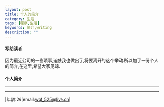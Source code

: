 ```yaml
---
layout: post
title: 个人的简介
category: 生活
tags: [程序,生活]
keywords: 简介,writing
description: ""
---
```


#### 写给读者
因为最近公司的一些琐事,迫使我也做出了,将要离开的这个举动.所以加了一份个人的简介,在这里,希望大家见谅.

#### 个人简介

----
----
|年龄:26|email:wqf_525@live.cn|


